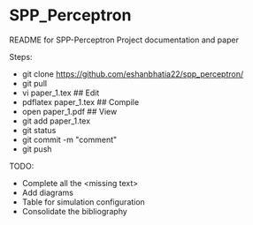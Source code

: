 # SPP_Perceptron
README for SPP-Perceptron Project documentation and paper

Steps:
- git clone https://github.com/eshanbhatia22/spp_perceptron/
- git pull
- vi paper_1.tex ## Edit
- pdflatex paper_1.tex ## Compile
- open paper_1.pdf ## View
- git add paper_1.tex
- git status 
- git commit -m "comment"
- git push

TODO:
- Complete all the \<missing text\>
- Add diagrams
- Table for simulation configuration
- Consolidate the bibliography
